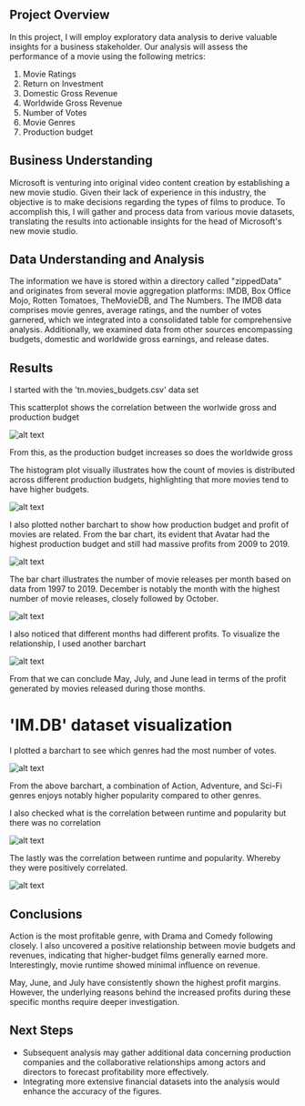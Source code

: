 ## Project Overview
In this project, I will employ exploratory data analysis to derive valuable insights for a business stakeholder. Our analysis will assess the performance of a movie using the following metrics:
1. Movie Ratings
2. Return on Investment
3. Domestic Gross Revenue
4. Worldwide Gross Revenue
5. Number of Votes
6. Movie Genres
7. Production budget

## Business Understanding
Microsoft is venturing into original video content creation by establishing a new movie studio. Given their lack of experience in this industry, the objective is to make decisions regarding the types of films to produce. To accomplish this, I will gather and process data from various movie datasets, translating the results into actionable insights for the head of Microsoft's new movie studio.

## Data Understanding and Analysis
The information we have is stored within a directory called "zippedData" and originates from several movie aggregation platforms: IMDB, Box Office Mojo, Rotten Tomatoes, TheMovieDB, and The Numbers. The IMDB data comprises movie genres, average ratings, and the number of votes garnered, which we integrated into a consolidated table for comprehensive analysis. Additionally, we examined data from other sources encompassing budgets, domestic and worldwide gross earnings, and release dates.

## Results
I started with the 'tn.movies_budgets.csv' data set 

This scatterplot shows the correlation between the worlwide gross and production budget 

![alt text](image-1.png)

From this, as the production budget increases so does the worldwide gross

The histogram plot visually illustrates how the count of movies is distributed across different production budgets, highlighting that more movies tend to have higher budgets.

![alt text](image-2.png)

I also plotted nother barchart to show how production budget and profit of movies are related. From the bar chart, its evident that Avatar had the highest production budget and still had massive profits from 2009 to 2019.

![alt text](image-3.png)

The bar chart illustrates the number of movie releases per month based on data from 1997 to 2019. December is notably the month with the highest number of movie releases, closely followed by October.

![alt text](image.png)

I also noticed that different months had different profits. To visualize the relationship, I used another barchart 

![alt text](image-4.png)

From that we can conclude May, July, and June lead in terms of the profit generated by movies released during those months. 

# 'IM.DB' dataset visualization

I plotted a barchart to see which genres had the most number of votes.

![alt text](image-5.png)

From the above barchart, a combination of Action, Adventure, and Sci-Fi genres enjoys notably higher popularity compared to other genres.

I also checked what is the correlation between runtime and popularity but there was no correlation 

![alt text](image-6.png)

The lastly was the correlation between runtime and popularity. Whereby they were positively correlated.

![alt text](image-7.png)

## Conclusions

Action is the most profitable genre, with Drama and Comedy following closely. I also uncovered a positive relationship between movie budgets and revenues, indicating that higher-budget films generally earned more. Interestingly, movie runtime showed minimal influence on revenue.

May, June, and July have consistently shown the highest profit margins. However, the underlying reasons behind the increased profits during these specific months require deeper investigation.

## Next Steps
- Subsequent analysis may gather additional data concerning production companies and the collaborative relationships among actors and directors to forecast profitability more effectively. 
- Integrating more extensive financial datasets into the analysis would enhance the accuracy of the figures.